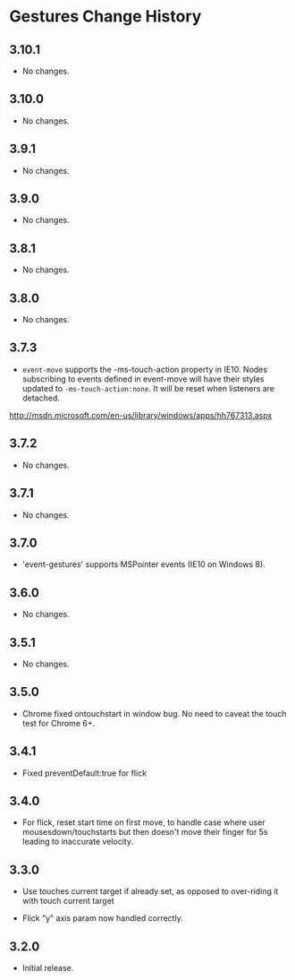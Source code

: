 Gestures Change History
=======================

3.10.1
------

* No changes.

3.10.0
------

* No changes.

3.9.1
-----

* No changes.

3.9.0
-----

* No changes.

3.8.1
-----

* No changes.

3.8.0
-----

* No changes.

3.7.3
-----

  * `event-move` supports the -ms-touch-action property in IE10.
  Nodes subscribing to events defined in event-move will have their
  styles updated to `-ms-touch-action:none`. It will be reset when
  listeners are detached.

  http://msdn.microsoft.com/en-us/library/windows/apps/hh767313.aspx

3.7.2
-----

* No changes.

3.7.1
-----

* No changes.

3.7.0
-----

* 'event-gestures' supports MSPointer events (IE10 on Windows 8).

3.6.0
-----

* No changes.

3.5.1
-----

* No changes.

3.5.0
-----

* Chrome fixed ontouchstart in window bug. No need to caveat the touch test for
  Chrome 6+.

3.4.1
-----

* Fixed preventDefault:true for flick

3.4.0
-----

* For flick, reset start time on first move, to handle case where user
  mousesdown/touchstarts but then doesn't move their finger for 5s leading to
  inaccurate velocity.

3.3.0
-----

* Use touches current target if already set, as opposed to over-riding it with
  touch current target

* Flick "y" axis param now handled correctly.

3.2.0
-----

* Initial release.
